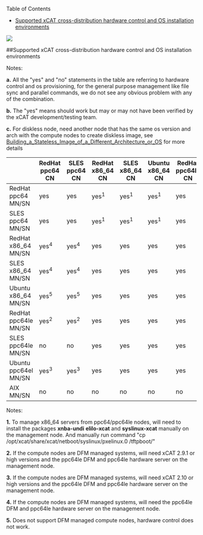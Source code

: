 <!-- START doctoc generated TOC please keep comment here to allow auto update -->
<!-- DON'T EDIT THIS SECTION, INSTEAD RE-RUN doctoc TO UPDATE -->
Table of Contents

- [Supported xCAT cross-distribution hardware control and OS installation environments](#supported-xcat-cross-distribution-hardware-control-and-os-installation-environments)

<!-- END doctoc generated TOC please keep comment here to allow auto update -->

![](http://sourceforge.net/p/xcat/wiki/XCAT_Documentation/attachment/Official-xcat-doc.png)

##Supported xCAT cross-distribution hardware control and OS installation environments

Notes:

**a.** All the "yes" and "no" statements in the table are referring to hardware control and os provisioning, for the general purpose management like file sync and parallel commands, we do not see any obvious problem with any of the combination.

**b.** The "yes" means should work but may or may not have been verified by the xCAT development/testing team. 

**c.** For diskless node, need another node that has the same os version and arch with the compute nodes to create diskless image, see [Building_a_Stateless_Image_of_a_Different_Architecture_or_OS](Building_a_Stateless_Image_of_a_Different_Architecture_or_OS) for more details


<!---
begin_xcat_table;
numcols=7;
colwidths=20,20,20,20,20,20,20;
-->


| | RedHat ppc64 CN | SLES ppc64 CN | RedHat x86_64 CN | SLES x86_64 CN | Ubuntu x86_64 CN | RedHat ppc64le CN | SLES ppc64le CN | Ubuntu ppc64el CN | AIX CN
------------|--------------|------------|---------------|-------------|---------------|-----------|-----------|-----------|-----------
|RedHat ppc64 MN/SN | yes | yes | yes<sup>1</sup> | yes<sup>1</sup> | yes<sup>1</sup> | yes | yes | yes | no
|SLES ppc64 MN/SN | yes | yes | yes<sup>1</sup> | yes<sup>1</sup> | yes<sup>1</sup>| yes | yes | yes | no
|RedHat x86_64 MN/SN | yes<sup>4</sup> | yes<sup>4</sup> | yes | yes | yes | yes | yes | yes | no
|SLES x86_64 MN/SN | yes<sup>4</sup> | yes<sup>4</sup> | yes | yes | yes | yes | yes | yes | no
|Ubuntu x86_64 MN/SN | yes<sup>5</sup> | yes<sup>5</sup> | yes | yes | yes | yes | yes | yes | no
|RedHat ppc64le MN/SN | yes<sup>2<sup>| yes<sup>2<sup>| yes | yes | yes | yes | yes | yes | no
|SLES ppc64le MN/SN | no| no| yes | yes | yes | yes | yes | yes | no
|Ubuntu ppc64el MN/SN | yes<sup>3<sup>| yes<sup>3<sup>| yes | yes | yes | yes | yes | yes | no
|AIX MN/SN | no | no | no | no | no | no | no | no | yes

<!---
end_xcat_table
-->

Notes:

**1.** To manage x86_64 servers from ppc64/ppc64le nodes, will need to install the packages **xnba-undi** **elilo-xcat** and **syslinux-xcat** manually on the management node. And manually run command "cp /opt/xcat/share/xcat/netboot/syslinux/pxelinux.0 /tftpboot/"

**2.** If the compute nodes are DFM managed systems, will need xCAT 2.9.1 or high versions and the ppc64le DFM and ppc64le hardware server on the management node.

**3.** If the compute nodes are DFM managed systems, will need xCAT 2.10 or high versions and the ppc64le DFM and ppc64le hardware server on the management node.

**4.** If the compute nodes are DFM managed systems, will need the ppc64le DFM and ppc64le hardware server on the management node.

**5.** Does not support DFM managed compute nodes, hardware control does not work.
